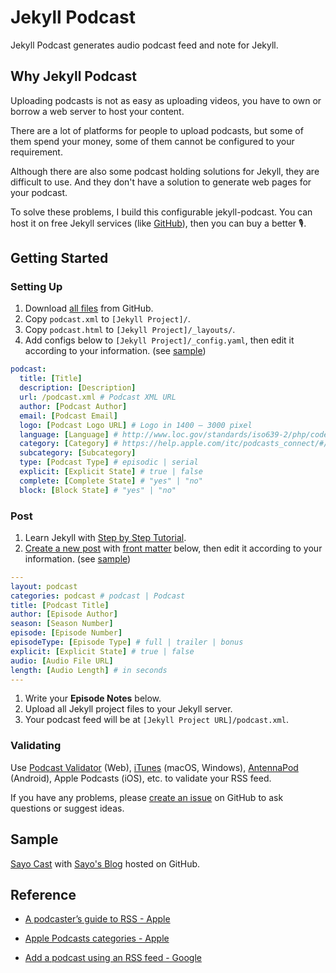 # Jekyll Podcast

Jekyll Podcast generates audio podcast feed and note for Jekyll.

## Why Jekyll Podcast

Uploading podcasts is not as easy as uploading videos, you have to own or borrow a web server to host your content.

There are a lot of platforms for people to upload podcasts, but some of them spend your money, some of them cannot be configured to your requirement.

Although there are also some podcast holding solutions for Jekyll, they are difficult to use. And they don't have a solution to generate web pages for your podcast.

To solve these problems, I build this configurable jekyll-podcast. You can host it on free Jekyll services (like [GitHub](http://github.com)), then you can buy a better 🎙.

## Getting Started

### Setting Up

1. Download [all files](https://github.com/sayo-melu/jekyll-podcast/archive/master.zip) from GitHub.
2. Copy `podcast.xml` to `[Jekyll Project]/`.
3. Copy `podcast.html` to `[Jekyll Project]/_layouts/`.
4. Add configs below to `[Jekyll Project]/_config.yaml`, then edit it according to your information. (see [sample](sample/_config.yaml))

``` yaml
podcast:
  title: [Title]
  description: [Description]
  url: /podcast.xml # Podcast XML URL
  author: [Podcast Author]
  email: [Podcast Email]
  logo: [Podcast Logo URL] # Logo in 1400 – 3000 pixel
  language: [Language] # http://www.loc.gov/standards/iso639-2/php/code_list.php
  category: [Category] # https://help.apple.com/itc/podcasts_connect/#/itc9267a2f12
  subcategory: [Subcategory]
  type: [Podcast Type] # episodic | serial
  explicit: [Explicit State] # true | false
  complete: [Complete State] # "yes" | "no"
  block: [Block State] # "yes" | "no"
```

### Post

1. Learn Jekyll with [Step by Step Tutorial](https://jekyllrb.com/docs/step-by-step/01-setup/).
2. [Create a new post](https://jekyllrb.com/docs/posts/#creating-posts) with [front matter](https://jekyllrb.com/docs/front-matter/) below, then edit it according to your information. (see [sample](/sample/2019-4-6-jekyll-podcast-sample.md))

``` yaml
---
layout: podcast
categories: podcast # podcast | Podcast
title: [Podcast Title]
author: [Episode Author]
season: [Season Number]
episode: [Episode Number]
episodeType: [Episode Type] # full | trailer | bonus
explicit: [Explicit State] # true | false
audio: [Audio File URL]
length: [Audio Length] # in seconds
---
```

1. Write your **Episode Notes** below.
2. Upload all Jekyll project files to your Jekyll server.
3. Your podcast feed will be at `[Jekyll Project URL]/podcast.xml`.

### Validating

Use [Podcast Validator](https://podba.se/validate) (Web), [iTunes](https://www.apple.com/itunes/) (macOS, Windows), [AntennaPod](http://antennapod.org) (Android), Apple Podcasts (iOS), etc. to validate your RSS feed.

If you have any problems, please [create an issue](https://github.com/sayo-melu/jekyll-podcast/issues/new) on GitHub to ask questions or suggest ideas.

## Sample

[Sayo Cast](https://sayo-melu.github.io/podcast.xml) with [Sayo's Blog](http://sayo-melu.github.io) hosted on GitHub.

## Reference

- [A podcaster’s guide to RSS - Apple](https://help.apple.com/itc/podcasts_connect/#/itcb54353390)

- [Apple Podcasts categories - Apple](https://help.apple.com/itc/podcasts_connect/#/itc9267a2f12)

- [Add a podcast using an RSS feed - Google](https://support.google.com/googleplay/podcasts/answer/6260341)